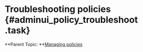 # Troubleshooting policies {#adminui_policy_troubleshoot .task}



**Parent Topic: **[Managing policies](adminui_policy_manage.md)

